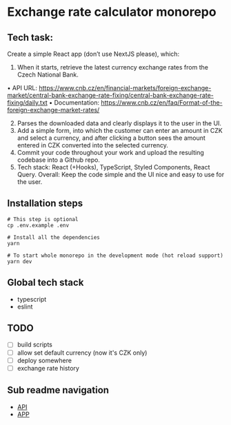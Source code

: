 # Exchange rate calculator monorepo

## Tech task:
Create a simple React app (don’t use NextJS please), which:
1. When it starts, retrieve the latest currency exchange rates from the Czech National Bank.

• API URL: https://www.cnb.cz/en/financial-markets/foreign-exchange-market/central-bank-exchange-rate-fixing/central-bank-exchange-rate-fixing/daily.txt
• Documentation: https://www.cnb.cz/en/faq/Format-of-the-foreign-exchange-market-rates/

2. Parses the downloaded data and clearly displays it to the user in the UI.
3. Add a simple form, into which the customer can enter an amount in CZK and select a currency, and after clicking a button sees the amount entered in CZK converted into the selected currency.
4. Commit your code throughout your work and upload the resulting codebase into a Github repo.
5. Tech stack: React (+Hooks), TypeScript, Styled Components, React Query.
Overall: Keep the code simple and the UI nice and easy to use for the user.

## Installation steps
```shell
# This step is optional
cp .env.example .env

# Install all the dependencies
yarn

# To start whole monorepo in the development mode (hot reload support)
yarn dev
```

## Global tech stack
- typescript
- eslint

## TODO
- [ ] build scripts
- [ ] allow set default currency (now it's CZK only)
- [ ] deploy somewhere
- [ ] exchange rate history

## Sub readme navigation
- [API](./packages/api/README.md)
- [APP](./packages/app/README.md)
